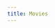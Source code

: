 ```yaml
---
title: Movies
---
```

<body>
  <div id="douban"></div>
</body>
<link
  rel="stylesheet"
  href="https://cdn.jsdelivr.net/npm/idouban/dist/index.css"
/>
<script
  src="https://cdn.jsdelivr.net/npm/idouban/dist/index.js"
  onload="idouban.init({
          selector: '#douban',
          lang: 'zh',
          douban_id: '258576743',
          type: 'movie',
          quote: '以下为豆瓣电影个人主页，以时间为序排列，所示时间为添加到豆瓣的日期，并非观看时间。此外，部分影视作品如《建军大业》《大国崛起》因无法评分而无法在列表中出现。',
          actions: ['collect', 'wish'],
          page_size: 10,
          max_line: 4
        })"
></script>
